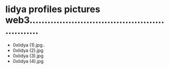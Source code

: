 # lidya profiles pictures web3........................................................
- 0xlidya (1).jpg..
- 0xlidya (2).jpg
- 0xlidya (3).jpg
- 0xlidya (4).jpg
